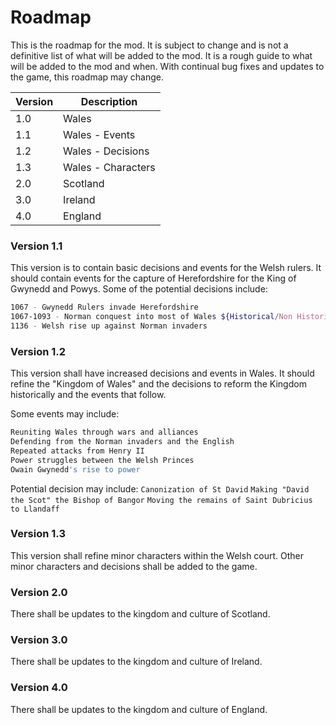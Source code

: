 # Roadmap

This is the roadmap for the mod. It is subject to change and is not a definitive list of what will be added to the mod. It is a rough guide to what will be added to the mod and when.
With continual bug fixes and updates to the game, this roadmap may change.

| Version | Description |
| ------- | ----------- |
| 1.0     | Wales       |
| 1.1     | Wales - Events |
| 1.2     | Wales - Decisions |
| 1.3     | Wales - Characters |
| 2.0     | Scotland |
| 3.0     | Ireland |
| 4.0     | England |

### Version 1.1

This version is to contain basic decisions and events for the Welsh rulers. It should contain events for the capture of Herefordshire for the King of Gwynedd and Powys. 
Some of the potential decisions include:
```sh
1067 - Gwynedd Rulers invade Herefordshire
1067-1093 - Norman conquest into most of Wales ${Historical/Non Historical Combatance}
1136 - Welsh rise up against Norman invaders 
```

### Version 1.2

This version shall have increased decisions and events in Wales. It should refine the "Kingdom of Wales" and the decisions to reform the Kingdom historically and the events that follow.

Some events may include:
```sh
Reuniting Wales through wars and alliances
Defending from the Norman invaders and the English
Repeated attacks from Henry II
Power struggles between the Welsh Princes
Owain Gwynedd's rise to power
```

 Potential decision may include:
 `Canonization of St David`
 `Making "David the Scot" the Bishop of Bangor`
 `Moving the remains of Saint Dubricius to Llandaff`

### Version 1.3

This version shall refine minor characters within the Welsh court. Other minor characters and decisions shall be added to the game.



### Version 2.0

There shall be updates to the kingdom and culture of Scotland.

### Version 3.0

There shall be updates to the kingdom and culture of Ireland.

### Version 4.0

There shall be updates to the kingdom and culture of England.

